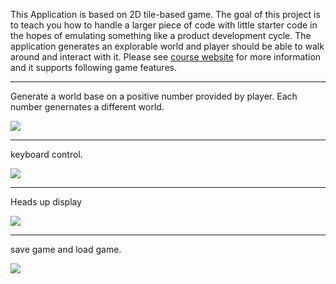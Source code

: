 This Application is based on 2D tile-based game. The goal of this project is to teach you how to handle a larger piece of code with little starter code in the hopes of emulating something like a product development cycle. The application generates an explorable world and player should be able to walk around and interact with it. Please see [course website](https://sp18.datastructur.es/materials/proj/proj2/proj2) for more information and it supports following game features.

------------------------------------------------------------------------------------------------------------------------

Generate a world base on a positive number provided by player. Each number genernates a different world.

![](https://media.giphy.com/media/CZLPK3Ueb3i9aXtGLJ/giphy.gif)

------------------------------------------------------------------------------------------------------------------------

keyboard control.

![](https://media.giphy.com/media/cEUvQwNodYZC1yIi7q/giphy.gif)

------------------------------------------------------------------------------------------------------------------------

Heads up display

![](https://media.giphy.com/media/5HAGfGsMiYuKEIOgYo/giphy.gif)

------------------------------------------------------------------------------------------------------------------------

save game and load game.

![](https://media.giphy.com/media/8wdK5aOQBKhwBavhZR/giphy.gif)
